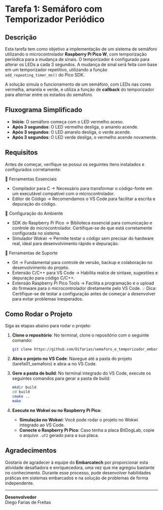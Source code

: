 # Tarefa 1: Semáforo com Temporizador Periódico

## Descrição
Esta tarefa tem como objetivo a implementação de um sistema de semáforo utilizando o microcontrolador **Raspberry Pi Pico W**, com temporização periódica para a mudança de sinais. O temporizador é configurado para alterar os LEDs a cada 3 segundos. A mudança de sinal será feita com base em um temporizador repetitivo, utilizando a função `add_repeating_timer_ms()` do Pico SDK.

A solução simula o funcionamento de um semáforo, com LEDs nas cores vermelha, amarela e verde, e utiliza a função de **callback** do temporizador para alternar entre os estados do semáforo.

## Fluxograma Simplificado

- **Início**: O semáforo começa com o LED vermelho aceso.
- **Após 3 segundos**: O LED vermelho desliga, o amarelo acende.
- **Após 3 segundos**: O LED amarelo desliga, o verde acende.
- **Após 3 segundos**: O LED verde desliga, o vermelho acende novamente.

## Requisitos

Antes de começar, verifique se possui os seguintes itens instalados e configurados corretamente:

🎯 Ferramentas Essenciais
- Compilador para C → Necessário para transformar o código-fonte em um executável compatível com o microcontrolador.
- Editor de Código → Recomendamos o VS Code para facilitar a escrita e depuração do código.

🔧 Configuração do Ambiente
- SDK do Raspberry Pi Pico → Biblioteca essencial para comunicação e controle do microcontrolador. Certifique-se de que está corretamente configurada no sistema.
- Simulador Wokwi → Permite testar o código sem precisar do hardware real, ideal para desenvolvimento rápido e depuração.

🔗 Ferramentas de Suporte
- Git → Fundamental para controle de versão, backup e colaboração no desenvolvimento do projeto.
- Extensão C/C++ para VS Code → Habilita realce de sintaxe, sugestões e depuração para código C/C++.
- Extensão Raspberry Pi Pico Tools → Facilita a programação e o upload do firmware para o microcontrolador diretamente pelo VS Code.
💡 Dica: Certifique-se de testar a configuração antes de começar a desenvolver para evitar problemas inesperados.

## Como Rodar o Projeto

Siga as etapas abaixo para rodar o projeto:

1. **Clone o repositório**:
   No terminal, clone o repositório com o seguinte comando:
   ```bash
   git clone https://github.com/Difarias/semaforo_e_temporizador_embarcatech
   ```

2. **Abra o projeto no VS Code**:
   Navegue até a pasta do projeto (tarefa01_semaforo) e abra-a no VS Code.

3. **Gere a pasta de build**:
   No terminal integrado do VS Code, execute os seguintes comandos para gerar a pasta de build:
   ```bash
   mkdir build
   cd build
   cmake ..
   make
   ```

4. **Execute no Wokwi ou no Raspberry Pi Pico**:
   - **Simulação no Wokwi**: Você pode rodar o projeto no Wokwi integrado ao VS Code.
   - **Conecte o Raspberry Pi Pico**: Caso tenha a placa BitDogLab, copie o arquivo `.uf2` gerado para a sua placa.

## Agradecimentos

Gostaria de agradecer à equipe do **Embarcatech** por proporcionar esta atividade desafiadora e enriquecedora, uma vez que me agregou bastante no conhecimento. Durante esse processo, pude desenvolver habilidades práticas em sistemas embarcados e na solução de problemas de forma independente.

---

**Desenvolvedor**  
Diego Farias de Freitas
